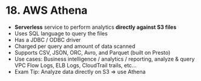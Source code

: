 # 18. AWS Athena

- **Serverless** service to perform analytics **directly against S3 files**
- Uses SQL language to query the files
- Has a JDBC / ODBC driver
- Charged per query and amount of data scanned
- Supports CSV, JSON, ORC, Avro, and Parquet (built on Presto)
- Use cases: Business intelligence / analytics / reporting, analyze & query VPC Flow Logs, ELB Logs, CloudTrail trails, etc...
- Exam Tip: Analyze data directly on S3 => use Athena